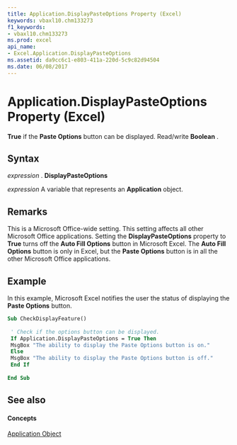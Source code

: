 ```yaml
---
title: Application.DisplayPasteOptions Property (Excel)
keywords: vbaxl10.chm133273
f1_keywords:
- vbaxl10.chm133273
ms.prod: excel
api_name:
- Excel.Application.DisplayPasteOptions
ms.assetid: da9cc6c1-e803-411a-220d-5c9c82d94504
ms.date: 06/08/2017
---
```



# Application.DisplayPasteOptions Property (Excel)

 **True** if the **Paste Options** button can be displayed. Read/write **Boolean** .


## Syntax

 _expression_ . **DisplayPasteOptions**

 _expression_ A variable that represents an **Application** object.


## Remarks

This is a Microsoft Office-wide setting. This setting affects all other Microsoft Office applications. Setting the **DisplayPasteOptions** property to **True** turns off the **Auto Fill Options** button in Microsoft Excel. The **Auto Fill Options** button is only in Excel, but the **Paste Options** button is in all the other Microsoft Office applications.


## Example

In this example, Microsoft Excel notifies the user the status of displaying the **Paste Options** button.


```vb
Sub CheckDisplayFeature() 
 
 ' Check if the options button can be displayed. 
 If Application.DisplayPasteOptions = True Then 
 MsgBox "The ability to display the Paste Options button is on." 
 Else 
 MsgBox "The ability to display the Paste Options button is off." 
 End If 
 
End Sub
```


## See also


#### Concepts


[Application Object](application-object-excel.md)

